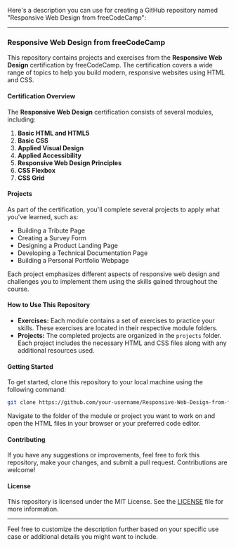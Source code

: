 Here's a description you can use for creating a GitHub repository named "Responsive Web Design from freeCodeCamp":

---

### Responsive Web Design from freeCodeCamp

This repository contains projects and exercises from the **Responsive Web Design** certification by freeCodeCamp. The certification covers a wide range of topics to help you build modern, responsive websites using HTML and CSS.

#### Certification Overview

The **Responsive Web Design** certification consists of several modules, including:

1. **Basic HTML and HTML5**
2. **Basic CSS**
3. **Applied Visual Design**
4. **Applied Accessibility**
5. **Responsive Web Design Principles**
6. **CSS Flexbox**
7. **CSS Grid**

#### Projects

As part of the certification, you'll complete several projects to apply what you've learned, such as:

- Building a Tribute Page
- Creating a Survey Form
- Designing a Product Landing Page
- Developing a Technical Documentation Page
- Building a Personal Portfolio Webpage

Each project emphasizes different aspects of responsive web design and challenges you to implement them using the skills gained throughout the course.

#### How to Use This Repository

- **Exercises:** Each module contains a set of exercises to practice your skills. These exercises are located in their respective module folders.
- **Projects:** The completed projects are organized in the `projects` folder. Each project includes the necessary HTML and CSS files along with any additional resources used.

#### Getting Started

To get started, clone this repository to your local machine using the following command:

```bash
git clone https://github.com/your-username/Responsive-Web-Design-from-freeCodeCamp.git
```

Navigate to the folder of the module or project you want to work on and open the HTML files in your browser or your preferred code editor.

#### Contributing

If you have any suggestions or improvements, feel free to fork this repository, make your changes, and submit a pull request. Contributions are welcome!

#### License

This repository is licensed under the MIT License. See the [LICENSE](LICENSE) file for more information.

---

Feel free to customize the description further based on your specific use case or additional details you might want to include.
